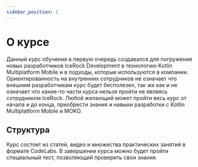 ```yaml
---
sidebar_position: 1
---
```


# О курсе

Данный курс обучения в первую очередь создавался для погружения новых разработчиков IceRock Development в технологию Kotlin Multiplatform Mobile и в подходы, которые используются в компании. Ориентированность на внутренних сотрудников не означает что внешним разработчикам курс будет бесполезен, так же как и не означает что какие-то части курса нельзя пройти не являясь сотрудником IceRock. Любой желающий может пройти весь курс от начала и до конца, приобрести знания и навыки разработки с Kotlin Multiplatform Mobile и MOKO.

## Структура
Курс состоит из статей, видео и множества практических занятий в формате CodeLabs. В завершении курса можно будет пройти специальный тест, позволяющий проверить свои знания.
